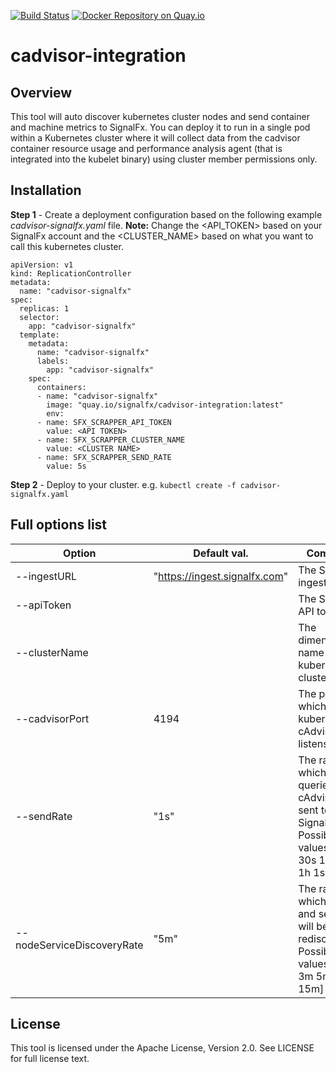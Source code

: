 [![Build Status](https://travis-ci.org/signalfx/cadvisor-integration.svg?branch=master)](https://travis-ci.org/signalfx/cadvisor-integration) [![Docker Repository on Quay.io](https://quay.io/repository/signalfx/cadvisor-integration/status "Docker Repository on Quay.io")](https://quay.io/repository/signalfx/cadvisor-integration)

# cadvisor-integration
## Overview
This tool will auto discover kubernetes cluster nodes and send container and machine metrics to SignalFx. 
You can deploy it to run in a single pod within a Kubernetes cluster where it will collect data from the cadvisor container resource usage and performance analysis agent (that is integrated into the kubelet binary) using cluster member permissions only. 
## Installation
**Step 1** - Create a deployment configuration based on the following example _cadvisor-signalfx.yaml_ file. **Note:** Change the &lt;API_TOKEN&gt; based on your SignalFx account and the &lt;CLUSTER_NAME&gt; based on what you want to call this kubernetes cluster.

	apiVersion: v1
	kind: ReplicationController
	metadata:
	  name: "cadvisor-signalfx"
	spec:
	  replicas: 1
	  selector:
	    app: "cadvisor-signalfx"
	  template:
	    metadata:
	      name: "cadvisor-signalfx"
	      labels:
	        app: "cadvisor-signalfx"
	    spec:
	      containers:
	      - name: "cadvisor-signalfx"
	        image: "quay.io/signalfx/cadvisor-integration:latest"
	        env:
	      - name: SFX_SCRAPPER_API_TOKEN
	        value: <API TOKEN>
	      - name: SFX_SCRAPPER_CLUSTER_NAME
	        value: <CLUSTER NAME>
	      - name: SFX_SCRAPPER_SEND_RATE
	        value: 5s

**Step 2** - Deploy to your cluster. e.g. `kubectl create -f cadvisor-signalfx.yaml`
	      
## Full options list

| Option | Default val. | Comment | Env. Var. |
| ------ | ------------ | ------- | --------- |
| --ingestURL | "https://ingest.signalfx.com"  | The SignalFx ingest URL. | $SFX_SCRAPPER_INGEST_URL |
| --apiToken |   | The SignalFx API token. | $SFX_SCRAPPER_API_TOKEN |
| --clusterName | | The dimension name for this kubernetes cluster.  | $SFX_SCRAPPER_CLUSTER_NAME |
| --cadvisorPort | 4194  | The port on which the kubernetes cAdvisor listens. | $SFX_SCRAPPER_CADVISOR_PORT |
| --sendRate | "1s"  | The rate at which data is queried from cAdvisor and sent to SignalFx. Possible values: [10s 30s 1m 5m 1h 1s 5s] | $SFX_SCRAPPER_SEND_RATE |
| --nodeServiceDiscoveryRate | "5m" | The rate at which nodes and services will be rediscovered. Possible values: [20m 3m 5m 10m 15m] | $SFX_SCRAPPER_NODE_SERVICE_DISCOVERY_RATE |

## License

This tool is licensed under the Apache License, Version 2.0. See LICENSE for full license text.
